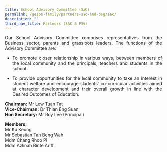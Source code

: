 ```yaml
---
title: School Advisory Committee (SAC)
permalink: /gesps-family/partners-sac-and-psg/sac/
description: ""
third_nav_title: Partners (SAC & PSG)
---
```

<p align="justify">Our School Advisory Committee comprises representatives from the Business sector, parents and grassroots leaders. The functions of the Advisory Committee are:</p>

*   <p align="justify">To promote closer relationship in various ways, between members of the local community and the principals, teachers and students in the school.</p>
*   <p align="justify">To provide opportunities for the local community to take an interest in student welfare and encourage students’ co-curricular activities aimed at character development and their overall growth in line with the Desired Outcomes of Education.</p>

<b>Chairman:</b>&nbsp;Mr Lew Tuan Tat  
<b>Vice-Chairman:</b>&nbsp;Dr Thian Eng Suan  
<b>Hon Secretary:</b>&nbsp;Mr Roy Lee (Principal)

<b>Members:</b>&nbsp;<br>Mr Ku Keung  <br>Mr Sebastian Tan Beng Wah<br>Mdm Chang Rhoo Pi  <br>Mdm Azlinah Binte Ariff<p></p>
